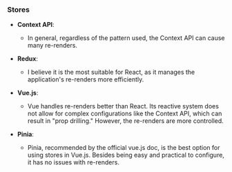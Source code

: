 ### Stores

- **Context API**:

  - In general, regardless of the pattern used, the Context API can cause many re-renders.

- **Redux**:

  - I believe it is the most suitable for React, as it manages the application's re-renders more efficiently.

- **Vue.js**:

  - Vue handles re-renders better than React. Its reactive system does not allow for complex configurations like the Context API, which can result in "prop drilling." However, the re-renders are more controlled.

- **Pinia**:
  - Pinia, recommended by the official vue.js doc, is the best option for using stores in Vue.js. Besides being easy and practical to configure, it has no issues with re-renders.
